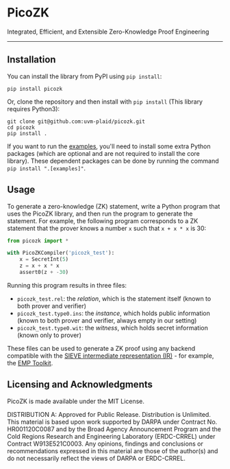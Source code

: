 # PicoZK

Integrated, Efficient, and Extensible Zero-Knowledge Proof Engineering

----

## Installation

You can install the library from PyPI using `pip install`:

```
pip install picozk
```

Or, clone the repository and then install with `pip install` (This library
requires Python3):

```
git clone git@github.com:uvm-plaid/picozk.git
cd picozk
pip install .
```

If you want to run the [examples](examples), you'll need to install
some extra Python packages (which are optional and are not required to
install the core library). These dependent packages can be done by
running the command `pip install ".[examples]"`.


## Usage

To generate a zero-knowledge (ZK) statement, write a Python program
that uses the PicoZK library, and then run the program to generate the
statement. For example, the following program corresponds to a ZK
statement that the prover knows a number `x` such that `x + x * x` is
30:

```python
from picozk import *

with PicoZKCompiler('picozk_test'):
    x = SecretInt(5)
    z = x + x * x
    assert0(z + -30)
```

Running this program results in three files:
- `picozk_test.rel`: the *relation*, which is the statement itself
  (known to both prover and verifier)
- `picozk_test.type0.ins`: the *instance*, which holds public
  information (known to both prover and verifier, always empty in our
  setting)
- `picozk_test.type0.wit`: the *witness*, which holds secret
  information (known only to prover)

These files can be used to generate a ZK proof using any backend
compatible with the [SIEVE intermediate representation
(IR)](https://stealthsoftwareinc.github.io/wizkit-blog/2021/09/20/introducing-the-sieve-ir.html) -
for example, the [EMP Toolkit](https://github.com/emp-toolkit/emp-ir).

## Licensing and Acknowledgments

PicoZK is made available under the MIT License.

DISTRIBUTION A: Approved for Public Release. Distribution is
Unlimited. This material is based upon work supported by DARPA under
Contract No. HR001120C0087 and by the Broad Agency Announcement
Program and the Cold Regions Research and Engineering Laboratory
(ERDC-CRREL) under Contract W913E521C0003. Any opinions, findings and
conclusions or recommendations expressed in this material are those of
the author(s) and do not necessarily reflect the views of DARPA or
ERDC-CRREL.
